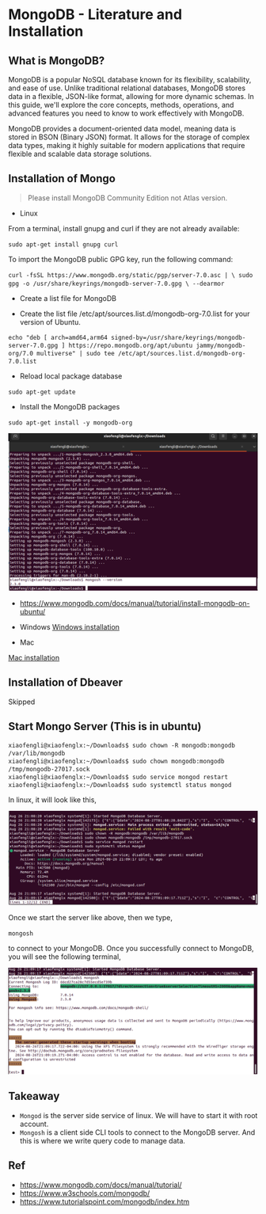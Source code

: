 # MongoDB - Literature and Installation

## What is MongoDB?

MongoDB is a popular NoSQL database known for its flexibility, scalability, and ease of use. Unlike traditional relational databases, MongoDB stores data in a flexible, JSON-like format, allowing for more dynamic schemas. In this guide, we'll explore the core concepts, methods, operations, and advanced features you need to know to work effectively with MongoDB.

MongoDB provides a document-oriented data model, meaning data is stored in BSON (Binary JSON) format. It allows for the storage of complex data types, making it highly suitable for modern applications that require flexible and scalable data storage solutions.

## Installation of Mongo

> Please install MongoDB Community Edition not Atlas version.

* Linux 

From a terminal, install gnupg and curl if they are not already available:

`sudo apt-get install gnupg curl`

To import the MongoDB public GPG key, run the following command:

`curl -fsSL https://www.mongodb.org/static/pgp/server-7.0.asc | \
sudo gpg -o /usr/share/keyrings/mongodb-server-7.0.gpg \
--dearmor`

* Create a list file for MongoDB

* Create the list file /etc/apt/sources.list.d/mongodb-org-7.0.list for your version of Ubuntu.

```
echo "deb [ arch=amd64,arm64 signed-by=/usr/share/keyrings/mongodb-server-7.0.gpg ] https://repo.mongodb.org/apt/ubuntu jammy/mongodb-org/7.0 multiverse" | sudo tee /etc/apt/sources.list.d/mongodb-org-7.0.list
```
* Reload local package database

`sudo apt-get update`

* Install the MongoDB packages

`sudo apt-get install -y mongodb-org`

![linux_installation1.png](../../../images/database/linux_installation1.png)

- https://www.mongodb.com/docs/manual/tutorial/install-mongodb-on-ubuntu/

* Windows
[Windows installation](https://www.mongodb.com/docs/manual/tutorial/install-mongodb-on-windows/)

* Mac

[Mac installation](https://www.mongodb.com/docs/manual/tutorial/install-mongodb-on-os-x/)

## Installation of Dbeaver
Skipped

## Start Mongo Server (This is in ubuntu)

```shell
xiaofengli@xiaofenglx:~/Downloads$ sudo chown -R mongodb:mongodb /var/lib/mongodb
xiaofengli@xiaofenglx:~/Downloads$ sudo chown mongodb:mongodb /tmp/mongodb-27017.sock
xiaofengli@xiaofenglx:~/Downloads$ sudo service mongod restart
xiaofengli@xiaofenglx:~/Downloads$ sudo systemctl status mongod
```

In linux, it will look like this,

![start_mongodb.png](../../../images/database/start_mongodb.png)

Once we start the server like above, then we type,

`mongosh` 

to connect to your MongoDB. Once you successfully connect to MongoDB,
you will see the following terminal,

![connect_mongodb.png](../../../images/database/connect_mongodb.png)

## Takeaway

* `Mongod` is the server side service of linux. We will have to start it with root account.
* `Mongosh` is a client side CLI tools to connect to the MongoDB server.
  And this is where we write query code to manage data.

## Ref

- https://www.mongodb.com/docs/manual/tutorial/
- https://www.w3schools.com/mongodb/
- https://www.tutorialspoint.com/mongodb/index.htm